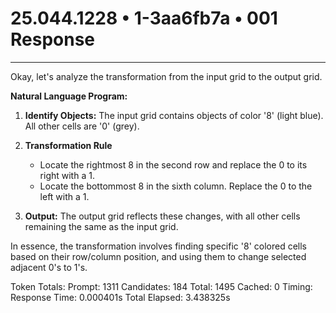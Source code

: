 # 25.044.1228 • 1-3aa6fb7a • 001 Response

---
Okay, let's analyze the transformation from the input grid to the output grid.

**Natural Language Program:**

1.  **Identify Objects:** The input grid contains objects of color '8' (light blue). All other cells are '0' (grey).

2.  **Transformation Rule**
    *   Locate the rightmost 8 in the second row and replace the 0 to its right with a 1.
    *   Locate the bottommost 8 in the sixth column. Replace the 0 to the left with a 1.

3.  **Output:** The output grid reflects these changes, with all other cells remaining the same as the input grid.

In essence, the transformation involves finding specific '8' colored cells based on their row/column position, and using them to change selected adjacent 0's to 1's.


Token Totals:
  Prompt: 1311
  Candidates: 184
  Total: 1495
  Cached: 0
Timing:
  Response Time: 0.000401s
  Total Elapsed: 3.438325s
